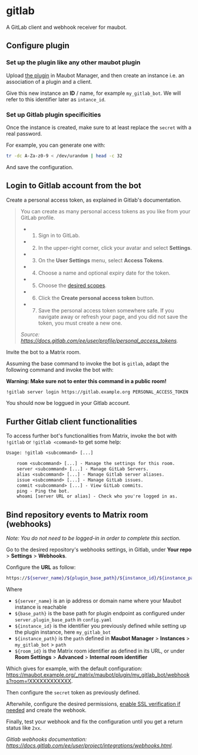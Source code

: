 # gitlab

A GitLab client and webhook receiver for maubot.

## Configure plugin

### Set up the plugin like any other maubot plugin

Upload [the plugin](https://mau.dev/maubot/gitlab/-/pipelines) in Maubot Manager, and then create an instance i.e. an association of a plugin and a client.

Give this new instance an **ID** / name, for example `my_gitlab_bot`. We will refer to this identifier later as `intance_id`.

### Set up Gitlab plugin specificities

Once the instance is created, make sure to at least replace the `secret` with a real password.

For example, you can generate one with:

```sh
tr -dc A-Za-z0-9 < /dev/urandom | head -c 32
```

And save the configuration.

## Login to Gitlab account from the bot

Create a personal access token, as explained in Gitlab's documentation.

> You can create as many personal access tokens as you like from your GitLab profile.
>
> - 1. Sign in to GitLab.
> - 2. In the upper-right corner, click your avatar and select **Settings**.
> - 3. On the **User Settings** menu, select **Access Tokens**.
> - 4. Choose a name and optional expiry date for the token.
> - 5. Choose the [desired scopes](https://docs.gitlab.com/ee/user/profile/personal_access_tokens.html#limiting-scopes-of-a-personal-access-token).
> - 6. Click the **Create personal access token** button.
> - 7. Save the personal access token somewhere safe. If you navigate away or refresh your page, and you did not save the token, you must create a new one.
>
> _Source: <https://docs.gitlab.com/ee/user/profile/personal_access_tokens>._

Invite the bot to a Matrix room.

Assuming the base command to invoke the bot is `gitlab`, adapt the following command and invoke the bot with:

**Warning: Make sure not to enter this command in a public room!**

```txt
!gitlab server login https://gitlab.example.org PERSONAL_ACCESS_TOKEN
```

You should now be loggued in your Gitlab account.

## Further Gitlab client functionalities

To access further bot's functionalities from Matrix, invoke the bot with `!gitlab` or `!gitlab <command>` to get some help:

```txt
Usage: !gitlab <subcommand> [...]

    room <subcommand> [...] - Manage the settings for this room.
    server <subcommand> [...] - Manage GitLab Servers.
    alias <subcommand> [...] - Manage Gitlab server aliases.
    issue <subcommand> [...] - Manage GitLab issues.
    commit <subcommand> [...] - View GitLab commits.
    ping - Ping the bot.
    whoami [server URL or alias] - Check who you're logged in as.

```

## Bind repository events to Matrix room (webhooks)

_Note: You do not need to be logged-in in order to complete this section._

Go to the desired repository's webhooks settings, in Gitlab, under **Your repo** > **Settings** > **Webhooks**.

Configure the **URL** as follow:

```sh
https://${server_name}/${plugin_base_path}/${instance_id}/${instance_path}?room=${room_id}
```

Where

- `${server_name}` is an ip address or domain name where your Maubot instance is reachable
- `${base_path}` is the base path for plugin endpoint as configured under `server.plugin_base_path` in `config.yaml`
- `${instance_id}` is the identifier you previously defined while setting up the plugin instance, here `my_gitlab_bot`
- `${instance_path}` is the `path` defined in **Maubot Manager** > **Instances** > `my_gitlab_bot` > `path`
- `${room_id}` is the Matrix room identifier as defined in its URL, or under **Room Settings** > **Advanced** > **Internal room identifier**

Which gives for example, with the default configuration: <https://maubot.example.org/_matrix/maubot/plugin/my_gitlab_bot/webhooks?room=!XXXXXXXXXXXX>.

Then configure the `secret` token as previously defined.

Afterwhile, configure the desired permissions, [enable SSL verification if needed](https://docs.gitlab.com/ee/user/project/integrations/webhooks.html#ssl-verification) and create the webhook.

Finally, test your webhook and fix the configuration until you get a return status like `2xx`.

_Gitlab webhooks documentation: <https://docs.gitlab.com/ee/user/project/integrations/webhooks.html>._
